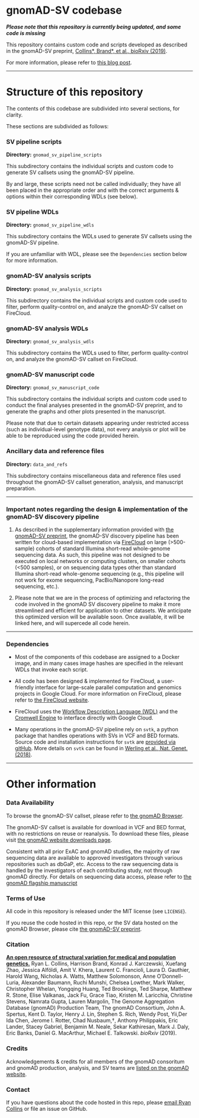 # gnomAD-SV codebase

***Please note that this repository is currently being updated, and some code is missing***

This repository contains custom code and scripts developed as described in the gnomAD-SV preprint, [Collins\*, Brand\*, et al., bioRxiv (2019)](https://broad.io/gnomad_sv).  

For more information, please refer to [this blog post](https://broad.io/gnomad_sv).  

---

# Structure of this repository

The contents of this codebase are subdivided into several sections, for clarity.  

These sections are subdivided as follows:

### SV pipeline scripts

**Directory:** `gnomad_sv_pipeline_scripts`  

This subdirectory contains the individual scripts and custom code to generate SV callsets using the gnomAD-SV pipeline.  

By and large, these scripts need not be called individually; they have all been placed in the appropriate order and with the correct arguments & options within their corresponding WDLs (see below).

### SV pipeline WDLs

**Directory:** `gnomad_sv_pipeline_wdls`  

This subdirectory contains the WDLs used to generate SV callsets using the gnomAD-SV pipeline.  

If you are unfamiliar with WDL, please see the `Dependencies` section below for more information.  

### gnomAD-SV analysis scripts

**Directory:** `gnomad_sv_analysis_scripts`  

This subdirectory contains the individual scripts and custom code used to filter, perform quality-control on, and analyze the gnomAD-SV callset on FireCloud.

### gnomAD-SV analysis WDLs

**Directory:** `gnomad_sv_analysis_wdls`  

This subdirectory contains the WDLs used to filter, perform quality-control on, and analyze the gnomAD-SV callset on FireCloud.

### gnomAD-SV manuscript code

**Directory:** `gnomad_sv_manuscript_code`  

This subdirectory contains the individual scripts and custom code used to conduct the final analyses presented in the gnomAD-SV preprint, and to generate the graphs and other plots presented in the manuscript.  

Please note that due to certain datasets appearing under restricted access (such as individual-level genotype data), not every analysis or plot will be able to be reproduced using the code provided herein.   

### Ancillary data and reference files

**Directory:** `data_and_refs`  

This subdirectory contains miscellaneous data and reference files used throughout the gnomAD-SV callset generation, analysis, and manuscript preparation.  

---

### Important notes regarding the design & implementation of the gnomAD-SV discovery pipeline 

1. As described in the supplementary information provided with [the gnomAD-SV preprint](https://broad.io/gnomad_sv), the gnomAD-SV discovery pipeline has been written for cloud-based implementation via [FireCloud](https://software.broadinstitute.org/firecloud/) on large (>500-sample) cohorts of standard Illumina short-read whole-genome sequencing data. As such, this pipeline was not designed to be executed on local networks or computing clusters, on smaller cohorts (<500 samples), or on sequencing data types other than standard Illumina short-read whole-genome sequencing (e.g., this pipeline will not work for exome sequencing, PacBio/Nanopore long-read sequencing, etc.).   

2. Please note that we are in the process of optimizing and refactoring the code involved in the gnomAD SV discovery pipeline to make it more streamlined and efficient for application to other datasets. We anticipate this optimized version will be available soon. Once available, it will be linked here, and will supercede all code herein.

---

### Dependencies

  * Most of the components of this codebase are assigned to a Docker image, and in many cases image hashes are specified in the relevant WDLs that invoke each script.  

  * All code has been designed & implemented for FireCloud, a user-friendly interface for large-scale parallel computation and genomics projects in Google Cloud. For more information on FireCloud, please refer to [the FireCloud website](https://software.broadinstitute.org/firecloud/).

  * FireCloud uses the [Workflow Description Language (WDL)](https://software.broadinstitute.org/wdl/documentation/spec) and the [Cromwell Engine](https://cromwell.readthedocs.io/en/stable/) to interface directly with Google Cloud.  

  * Many operations in the gnomAD-SV pipeline rely on `svtk`, a python package that handles operations with SVs in VCF and BED formats. Source code and installation instructions for `svtk` are [provided via gitHub](https://github.com/talkowski-lab/svtk). More details on `svtk` can be found in [Werling et al., Nat. Genet. (2018)](https://www.nature.com/articles/s41588-018-0107-y).

---

# Other information

### Data Availability
To browse the gnomAD-SV callset, please refer to [the gnomAD Browser](https://gnomad.broadinstitute.org).  

The gnomAD-SV callset is available for download in VCF and BED format, with no restrictions on reuse or reanalysis. To download these files, please visit [the gnomAD website downloads page](https://gnomad.broadinstitute.org/downloads).

Consistent with all prior ExAC and gnomAD studies, the majority of raw sequencing data are available to approved investigators through various repositories such as dbGaP, etc. Access to the raw sequencing data is handled by the investigators of each contributing study, not through gnomAD directly. For details on sequencing data access, please refer to [the gnomAD flagship manuscript](https://broad.io/gnomad_flagship)

### Terms of Use
All code in this repository is released under the MIT license (see `LICENSE`).  

If you reuse the code hosted in this repo, or the SV data hosted on the gnomAD Browser, please cite [the gnomAD-SV preprint](https://broad.io/gnomad_sv).

### Citation
[**An open resource of structural variation for medical and population genetics.**](https://broad.io/gnomad_sv) Ryan L. Collins, Harrison Brand, Konrad J. Karczewski, Xuefang Zhao, Jessica Alföldi, Amit V. Khera, Laurent C. Francioli, Laura D. Gauthier, Harold Wang, Nicholas A. Watts, Matthew Solomonson, Anne O’Donnell-Luria, Alexander Baumann, Ruchi Munshi, Chelsea Lowther, Mark Walker, Christopher Whelan, Yongqing Huang, Ted Brookings, Ted Sharpe, Matthew R. Stone, Elise Valkanas, Jack Fu, Grace Tiao, Kristen M. Laricchia, Christine Stevens, Namrata Gupta, Lauren Margolin, The Genome Aggregation Database (gnomAD) Production Team, The gnomAD Consortium, John A. Spertus, Kent D. Taylor, Henry J. Lin, Stephen S. Rich, Wendy Post, Yii,Der Ida Chen, Jerome I. Rotter, Chad Nusbaum,†, Anthony Philippakis, Eric Lander, Stacey Gabriel, Benjamin M. Neale, Sekar Kathiresan, Mark J. Daly, Eric Banks, Daniel G. MacArthur, Michael E. Talkowski. _bioRxiv_ (2019).

### Credits
Acknowledgements & credits for all members of the gnomAD consoritum and gnomAD production, analysis, and SV teams are [listed on the gnomAD website](https://gnomad.broadinstitute.org/about).   

### Contact
If you have questions about the code hosted in this repo, please [email Ryan Collins](mailto:rlcollins@g.harvard.edu) or file an issue on GitHub.

